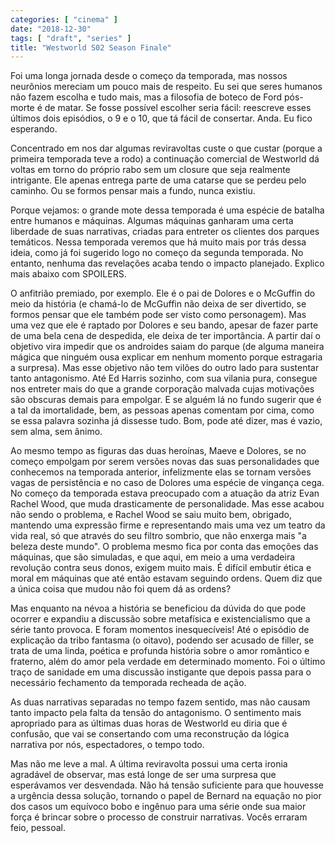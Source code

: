 ```yaml
---
categories: [ "cinema" ]
date: "2018-12-30"
tags: [ "draft", "series" ]
title: "Westworld S02 Season Finale"
---
```

Foi uma longa jornada desde o começo da temporada, mas nossos neurônios
mereciam um pouco mais de respeito. Eu sei que seres humanos não fazem
escolha e tudo mais, mas a filosofia de boteco de Ford pós-morte é de
matar. Se fosse possível escolher seria fácil: reescreve esses últimos
dois episódios, o 9 e o 10, que tá fácil de consertar. Anda. Eu fico
esperando.

Concentrado em nos dar algumas reviravoltas custe o que custar (porque a
primeira temporada teve a rodo) a continuação comercial de Westworld
dá voltas em torno do próprio rabo sem um closure que seja realmente
intrigante. Ele apenas entrega parte de uma catarse que se perdeu pelo
caminho. Ou se formos pensar mais a fundo, nunca existiu.

Porque vejamos: o grande mote dessa temporada é uma espécie de
batalha entre humanos e máquinas. Algumas máquinas ganharam uma certa
liberdade de suas narrativas, criadas para entreter os clientes dos
parques temáticos. Nessa temporada veremos que há muito mais por
trás dessa ideia, como já foi sugerido logo no começo da segunda
temporada. No entanto, nenhuma das revelações acaba tendo o impacto
planejado. Explico mais abaixo com SPOILERS.

O anfitrião premiado, por exemplo. Ele é o pai de Dolores e o McGuffin
do meio da história (e chamá-lo de McGuffin não deixa de ser divertido,
se formos pensar que ele também pode ser visto como personagem). Mas
uma vez que ele é raptado por Dolores e seu bando, apesar de fazer
parte de uma bela cena de despedida, ele deixa de ter importância. A
partir daí o objetivo vira impedir que os androides saiam do parque (de
alguma maneira mágica que ninguém ousa explicar em nenhum momento porque
estragaria a surpresa). Mas esse objetivo não tem vilões do outro lado
para sustentar tanto antagonismo. Até Ed Harris sozinho, com sua vilania
pura, consegue nos entreter mais do que a grande corporação malvada
cujas motivações são obscuras demais para empolgar. E se alguém lá
no fundo sugerir que é a tal da imortalidade, bem, as pessoas apenas
comentam por cima, como se essa palavra sozinha já dissesse tudo. Bom,
pode até dizer, mas é vazio, sem alma, sem ânimo.

Ao mesmo tempo as figuras das duas heroínas, Maeve e Dolores, se no
começo empolgam por serem versões novas das suas personalidades que
conhecemos na temporada anterior, infelizmente elas se tornam versões
vagas de persistência e no caso de Dolores uma espécie de vingança
cega. No começo da temporada estava preocupado com a atuação da atriz
Evan Rachel Wood, que muda drasticamente de personalidade. Mas esse
acabou não sendo o problema, e Rachel Wood se saiu muito bem, obrigado,
mantendo uma expressão firme e representando mais uma vez um teatro da
vida real, só que através do seu filtro sombrio, que não enxerga mais
"a beleza deste mundo". O problema mesmo fica por conta das emoções
das máquinas, que são simuladas, e que aqui, em meio a uma verdadeira
revolução contra seus donos, exigem muito mais. É difícil embutir
ética e moral em máquinas que até então estavam seguindo ordens. Quem
diz que a única coisa que mudou não foi quem dá as ordens?

Mas enquanto na névoa a história se beneficiou da dúvida do que pode
ocorrer e expandiu a discussão sobre metafísica e existencialismo que a
série tanto provoca. E foram momentos inesquecíveis! Até o episódio
de explicação da tribo fantasma (o oitavo), podendo ser acusado de
filler, se trata de uma linda, poética e profunda história sobre o
amor romântico e fraterno, além do amor pela verdade em determinado
momento. Foi o último traço de sanidade em uma discussão instigante
que depois passa para o necessário fechamento da temporada recheada de
ação.

As duas narrativas separadas no tempo fazem sentido, mas não causam
tanto impacto pela falta da tensão do antagonismo. O sentimento mais
apropriado para as últimas duas horas de Westworld eu diria que é
confusão, que vai se consertando com uma reconstrução da lógica
narrativa por nós, espectadores, o tempo todo.

Mas não me leve a mal. A última reviravolta possui uma certa
ironia agradável de observar, mas está longe de ser uma surpresa que
esperávamos ver desvendada. Não há tensão suficiente para que houvesse
a urgência dessa solução, tornando o papel de Bernard na equação
no pior dos casos um equívoco bobo e ingênuo para uma série onde sua
maior força é brincar sobre o processo de construir narrativas. Vocês
erraram feio, pessoal.
